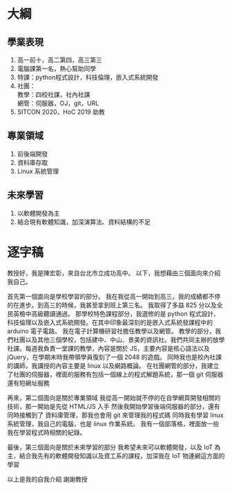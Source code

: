 # 大綱
## 學業表現
1. 高一前十，高二第四，高三第三
2. 電腦課第一名，熱心幫助同學
3. 特課：python程式設計，科技倫理，嵌入式系統開發
4. 社團：  
	教學：四校社課，社內社課  
	網管：伺服器，OJ，git，URL  
5. SITCON 2020，HoC 2019 助教

## 專業領域
1. 前後端開發
2. 資料庫存取
3. Linux 系統管理

## 未來學習
1. 以軟體開發為主
2. 結合現有軟體知識，加深演算法、資料結構的不足

# 逐字稿
教授好，我是陳宏彰，來自台北市立成功高中。
以下，我想藉由三個面向來介紹我自己。

首先第一個面向是學校學習的部分。
我在我從高一開始到高三，我的成績都不停的在進步。到高三的時候，我甚至拿到班上第三名。
我取得了多益 825 分以及全民英檢中高級聽讀通過。
那學校特色課程部分，我選修的是 python 程式設計、科技倫理以及嵌入式系統開發。在其中印象最深刻的是嵌入式系統發課程中的 arduino 電子電路。
我在電子計算機研習社擔任教學以及網管。
教學的部分，我們社團以及其他三個學校，包括建中、中山、景美的資訊社。我們共同主辦的放學社課。每週我負責一堂課的教學，內容是關於 JS，主要內容是核心語法以及 jQuery，在學期末時我帶領學員復刻了一個 2048 的遊戲。
同時我也是校內社課的講師，我講授的內容主要是 linux 以及網路概論。
在社團網管的部分，我建立了社團的伺服器，裡面的服務有包括一個線上的程式解題系統，那一個 git 伺服器還有短網址服務

再來，第二個面向是關於專業領域
我從高一開始就不停的在自學網頁開發相關的技術，那一開始是先從 HTML/JS 入手
然後我開始學習後端伺服器的部分，還有同時接觸到了
資料庫管理，那我也會用 git 來管理我的程式碼
同時我有學習 linux 系統管理，我自己的電腦，也是 linux 作業系統。
我有一個部落格，裡面放一些我在學習程式時相關的紀錄。

最後，第三個面向是關於未來學習的部分
我希望未來可以軟體開發，以及 IoT 為主，結合我先有的軟體開發知識以及資工系的課程，加深我在 IoT 物連網這方面的學習

以上是我的自我介紹
謝謝教授
